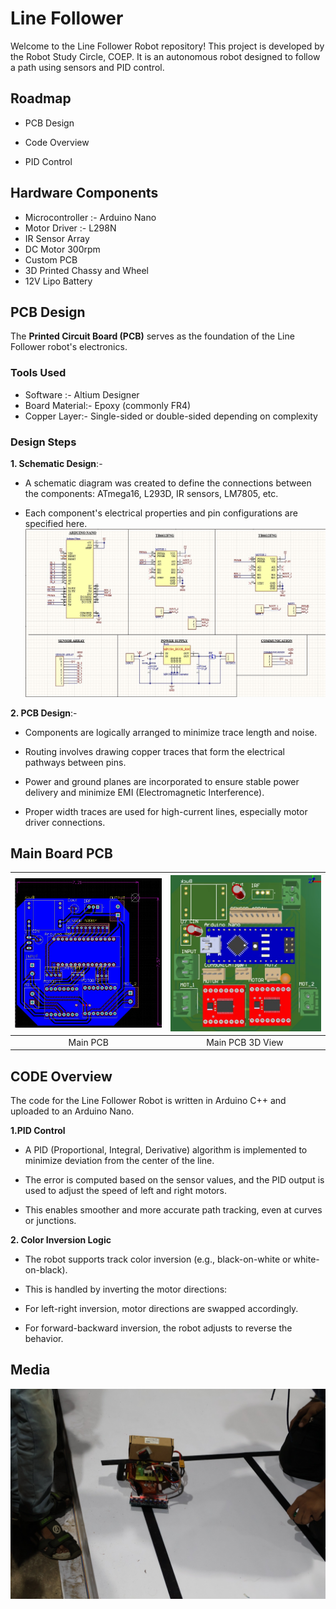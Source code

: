 
# Line Follower

Welcome to the Line Follower Robot repository!
This project is developed by the Robot Study Circle, COEP. It is an autonomous robot designed to follow a path using sensors and PID control.


## Roadmap

- PCB Design

- Code Overview

- PID Control



## Hardware Components

- Microcontroller :- Arduino Nano
- Motor Driver :- L298N
- IR Sensor Array
- DC Motor 300rpm
- Custom PCB
- 3D Printed Chassy and Wheel
- 12V Lipo Battery


## PCB Design

The **Printed Circuit Board (PCB)** serves as the foundation of the Line Follower robot's electronics.

### Tools Used
- Software :- Altium Designer
- Board Material:-  Epoxy (commonly FR4)
- Copper Layer:- Single-sided or double-sided depending on complexity

### Design Steps
**1. Schematic Design**:-
- A schematic diagram was created to define the connections between the components: ATmega16, L293D, IR sensors, LM7805, etc.

- Each component's electrical properties and pin configurations are specified here.
![App Screenshot](https://raw.githubusercontent.com/Laya-21/Line-Follower/refs/heads/main/Media/schematic.jpg)

**2. PCB Design**:-
- Components are logically arranged to minimize trace length and noise.

- Routing involves drawing copper traces that form the electrical pathways between pins.

- Power and ground planes are incorporated to ensure stable power delivery and minimize EMI (Electromagnetic Interference).

- Proper width traces are used for high-current lines, especially motor driver connections.

## Main Board PCB

| ![Main PCB](https://raw.githubusercontent.com/Laya-21/Line-Follower/refs/heads/main/Media/pcb_2.jpg) | ![Main PCB 3D](https://raw.githubusercontent.com/Laya-21/Line-Follower/refs/heads/main/Media/pcb_3.jpg) |
|:--:|:--:|
| Main PCB | Main PCB 3D View |



## CODE Overview

The code for the Line Follower Robot is written in Arduino C++ and uploaded to an Arduino Nano.

**1.PID Control**

- A PID (Proportional, Integral, Derivative) algorithm is implemented to minimize deviation from the center of the line.

- The error is computed based on the sensor values, and the PID output is used to adjust the speed of left and right motors.

- This enables smoother and more accurate path tracking, even at curves or junctions.

**2. Color Inversion Logic**

- The robot supports track color inversion (e.g., black-on-white or white-on-black).

- This is handled by inverting the motor directions:

- For left-right inversion, motor directions are swapped accordingly.

- For forward-backward inversion, the robot adjusts to reverse the behavior.
## Media

![App Screenshot](https://raw.githubusercontent.com/Laya-21/Line-Follower/refs/heads/main/Media/img2.jpg)

